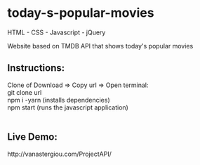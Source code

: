 # today-s-popular-movies

HTML - CSS - Javascript - jQuery</br>

Website based on TMDB API that shows today's popular movies </br>

<h2>Instructions:</h2>
Clone of Download => Copy url => Open terminal:</br>
git clone url </br>
npm i -yarn (installs dependencies)</br>
npm start (runs the javascript application)</br></br>

<h2>Live Demo:</h2>
http://vanastergiou.com/ProjectAPI/
